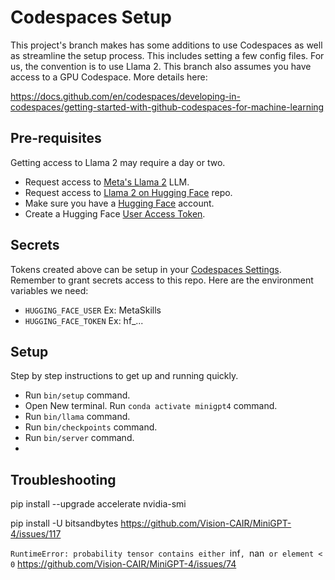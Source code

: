 
# Codespaces Setup

This project's branch makes has some additions to use Codespaces as well as streamline the setup process. This includes setting a few config files. For us, the convention is to use Llama 2. This branch also assumes you have access to a GPU Codespace. More details here:

https://docs.github.com/en/codespaces/developing-in-codespaces/getting-started-with-github-codespaces-for-machine-learning

## Pre-requisites

Getting access to Llama 2 may require a day or two.

- Request access to [Meta's Llama 2](https://ai.meta.com/llama/) LLM.
- Request access to [Llama 2 on Hugging Face](https://huggingface.co/meta-llama/Llama-2-7b-chat-hf/tree/main) repo.
- Make sure you have a [Hugging Face](https://huggingface.co) account.
- Create a Hugging Face [User Access Token](https://huggingface.co/settings/tokens).

## Secrets

Tokens created above can be setup in your [Codespaces Settings](https://github.com/settings/codespaces). Remember to grant secrets access to this repo. Here are the environment variables we need:

- `HUGGING_FACE_USER` Ex: MetaSkills
- `HUGGING_FACE_TOKEN` Ex: hf_...

## Setup

Step by step instructions to get up and running quickly.

- Run `bin/setup` command.
- Open New terminal. Run `conda activate minigpt4` command.
- Run `bin/llama` command.
- Run `bin/checkpoints` command.
- Run `bin/server` command.
- 
## Troubleshooting

pip install --upgrade accelerate
nvidia-smi

pip install -U bitsandbytes
https://github.com/Vision-CAIR/MiniGPT-4/issues/117

`RuntimeError: probability tensor contains either `inf`, `nan` or element < 0`
https://github.com/Vision-CAIR/MiniGPT-4/issues/74
